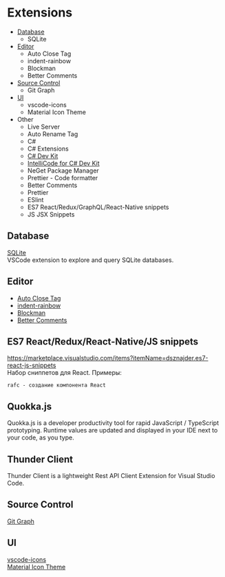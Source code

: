 # Extensions
* [Database](#database)
  * SQLite
* [Editor](#editor)
  * Auto Close Tag
  * indent-rainbow
  * Blockman
  * Better Comments
* [Source Control](#source-control)
  * Git Graph
* [UI](#ui)
  * vscode-icons
  * Material Icon Theme
* Other
  * Live Server  
  * Auto Rename Tag
  * C#
  * C# Extensions
  * [C# Dev Kit](https://marketplace.visualstudio.com/items?itemName=ms-dotnettools.csdevkit)
  * [IntelliCode for C# Dev Kit](https://marketplace.visualstudio.com/items?itemName=ms-dotnettools.vscodeintellicode-csharp)
  * NeGet Package Manager
  * Prettier - Code formatter
  * Better Comments
  * Prettier
  * ESlint
  * ES7 React/Redux/GraphQL/React-Native snippets
  * JS JSX Snippets
## Database
[SQLite](https://marketplace.visualstudio.com/items?itemName=alexcvzz.vscode-sqlite)  
VSCode extension to explore and query SQLite databases.
## Editor
* [Auto Close Tag](https://marketplace.visualstudio.com/items?itemName=formulahendry.auto-close-tag)
* [indent-rainbow](https://marketplace.visualstudio.com/items?itemName=oderwat.indent-rainbow)
* [Blockman](https://marketplace.visualstudio.com/items?itemName=leodevbro.blockman)
* [Better Comments](https://marketplace.visualstudio.com/items?itemName=aaron-bond.better-comments)
## ES7 React/Redux/React-Native/JS snippets
https://marketplace.visualstudio.com/items?itemName=dsznajder.es7-react-js-snippets  
Набор сниппетов для React. Примеры:
```
rafc - создание компонента React
```
## Quokka.js
Quokka.js is a developer productivity tool for rapid JavaScript / TypeScript prototyping. Runtime values are updated and displayed in your IDE next to your code, as you type.
## Thunder Client
Thunder Client is a lightweight Rest API Client Extension for Visual Studio Code.
## Source Control
[Git Graph](https://marketplace.visualstudio.com/items?itemName=mhutchie.git-graph)
## UI
[vscode-icons](https://marketplace.visualstudio.com/items?itemName=vscode-icons-team.vscode-icons)  
[Material Icon Theme](https://marketplace.visualstudio.com/items?itemName=PKief.material-icon-theme)
